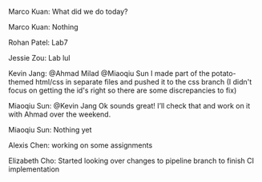 Marco Kuan: What did we do today?

Marco Kuan: Nothing

Rohan Patel: Lab7

Jessie Zou: Lab lul

Kevin Jang: @Ahmad Milad @Miaoqiu Sun I made part of the potato-themed html/css in separate files and pushed it to the css branch (I didn't focus on getting the id's right so there are some discrepancies to fix)

Miaoqiu Sun: @Kevin Jang Ok sounds great! I’ll check that and work on it with Ahmad over the weekend.

Miaoqiu Sun: Nothing yet

Alexis Chen: working on some assignments

Elizabeth Cho: Started looking over changes to pipeline branch to finish CI implementation
